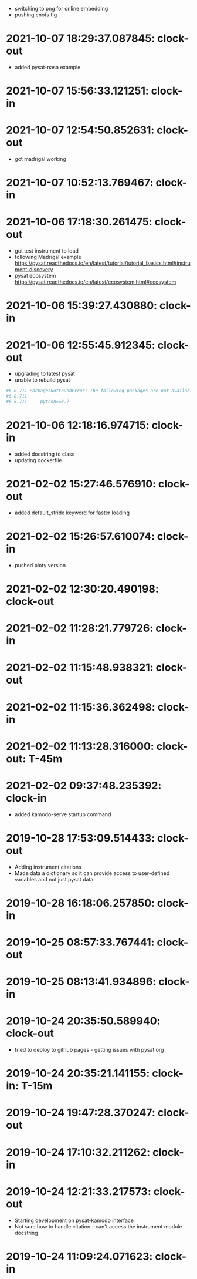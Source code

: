 * switching to png for online embedding
* pushing cnofs fig

# 2021-10-07 18:29:37.087845: clock-out

* added pysat-nasa example

# 2021-10-07 15:56:33.121251: clock-in

# 2021-10-07 12:54:50.852631: clock-out

* got madrigal working

# 2021-10-07 10:52:13.769467: clock-in

# 2021-10-06 17:18:30.261475: clock-out

* got test instrument to load
* following Madrigal example https://pysat.readthedocs.io/en/latest/tutorial/tutorial_basics.html#instrument-discovery
* pysat ecosystem https://pysat.readthedocs.io/en/latest/ecosystem.html#ecosystem

# 2021-10-06 15:39:27.430880: clock-in

# 2021-10-06 12:55:45.912345: clock-out

* upgrading to latest pysat
* unable to rebuild pysat
```sh
#6 8.711 PackagesNotFoundError: The following packages are not available from current channels:
#6 8.711 
#6 8.711   - python==3.7
```

# 2021-10-06 12:18:16.974715: clock-in

* added docstring to class
* updating dockerfile

# 2021-02-02 15:27:46.576910: clock-out

* added default_stride keyword for faster loading

# 2021-02-02 15:26:57.610074: clock-in

* pushed ploty version

# 2021-02-02 12:30:20.490198: clock-out


# 2021-02-02 11:28:21.779726: clock-in

# 2021-02-02 11:15:48.938321: clock-out


# 2021-02-02 11:15:36.362498: clock-in

# 2021-02-02 11:13:28.316000: clock-out: T-45m 


# 2021-02-02 09:37:48.235392: clock-in

* added kamodo-serve startup command

# 2019-10-28 17:53:09.514433: clock-out
* Adding instrument citations
* Made data a dictionary so it can provide access to user-defined variables and not just pysat data.

# 2019-10-28 16:18:06.257850: clock-in

# 2019-10-25 08:57:33.767441: clock-out

# 2019-10-25 08:13:41.934896: clock-in

# 2019-10-24 20:35:50.589940: clock-out
* tried to deploy to github pages - getting issues with pysat org

# 2019-10-24 20:35:21.141155: clock-in: T-15m

# 2019-10-24 19:47:28.370247: clock-out

# 2019-10-24 17:10:32.211262: clock-in

# 2019-10-24 12:21:33.217573: clock-out
* Starting development on pysat-kamodo interface
* Not sure how to handle citation - can't access the instrument module docstring

# 2019-10-24 11:09:24.071623: clock-in

